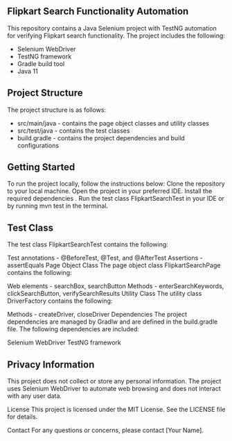 ## Flipkart Search Functionality Automation
This repository contains a Java Selenium project with TestNG automation for verifying Flipkart search functionality. The project includes the following:
- Selenium WebDriver
- TestNG framework
- Gradle build tool
- Java 11

## Project Structure
The project structure is as follows:
- src/main/java - contains the page object classes and utility classes
- src/test/java - contains the test classes
- build.gradle - contains the project dependencies and build configurations

## Getting Started
To run the project locally, follow the instructions below:
Clone the repository to your local machine.
Open the project in your preferred IDE.
Install the required dependencies .
Run the test class FlipkartSearchTest in your IDE or by running mvn test in the terminal.

## Test Class
The test class FlipkartSearchTest contains the following:

Test annotations - @BeforeTest, @Test, and @AfterTest
Assertions - assertEquals
Page Object Class
The page object class FlipkartSearchPage contains the following:

Web elements - searchBox, searchButton
Methods - enterSearchKeywords, clickSearchButton, verifySearchResults
Utility Class
The utility class DriverFactory contains the following:

Methods - createDriver, closeDriver
Dependencies
The project dependencies are managed by Gradlw and are defined in the build.gradle file. The following dependencies are included:

Selenium WebDriver
TestNG framework


## Privacy Information
This project does not collect or store any personal information. The project uses Selenium WebDriver to automate web browsing and does not interact with any user data.

License
This project is licensed under the MIT License. See the LICENSE file for details.

Contact
For any questions or concerns, please contact [Your Name].
